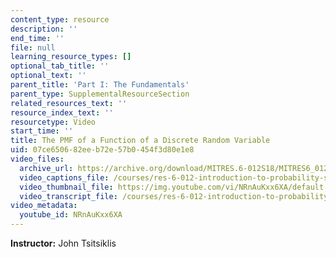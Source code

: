 ```yaml
---
content_type: resource
description: ''
end_time: ''
file: null
learning_resource_types: []
optional_tab_title: ''
optional_text: ''
parent_title: 'Part I: The Fundamentals'
parent_type: SupplementalResourceSection
related_resources_text: ''
resource_index_text: ''
resourcetype: Video
start_time: ''
title: The PMF of a Function of a Discrete Random Variable
uid: 07ce6506-82ee-b72e-57b0-454f3d80e1e8
video_files:
  archive_url: https://archive.org/download/MITRES.6-012S18/MITRES6_012S18_L11-02_300k.mp4
  video_captions_file: /courses/res-6-012-introduction-to-probability-spring-2018/03af2da5ec6355609b4e430cf331a763_NRnAuKxx6XA.vtt
  video_thumbnail_file: https://img.youtube.com/vi/NRnAuKxx6XA/default.jpg
  video_transcript_file: /courses/res-6-012-introduction-to-probability-spring-2018/13fe0268e0e1572252b823fc413b275a_NRnAuKxx6XA.pdf
video_metadata:
  youtube_id: NRnAuKxx6XA
---
```


**Instructor:** John Tsitsiklis